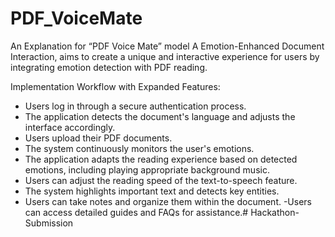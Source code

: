 # PDF_VoiceMate
An Explanation for “PDF Voice Mate” model
A Emotion-Enhanced Document Interaction, aims to create a unique and interactive experience for users by integrating emotion detection with PDF reading.

Implementation Workflow with Expanded Features:

- Users log in through a secure authentication process.
- The application detects the document's language and adjusts the interface accordingly.
- Users upload their PDF documents.
- The system continuously monitors the user's emotions.
- The application adapts the reading experience based on detected emotions, including playing appropriate background music.
- Users can adjust the reading speed of the text-to-speech feature.
- The system highlights important text and detects key entities.
- Users can take notes and organize them within the document.
-Users can access detailed guides and FAQs for assistance.# Hackathon-Submission
